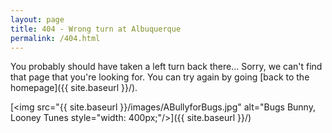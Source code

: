 ```yaml
---
layout: page
title: 404 - Wrong turn at Albuquerque
permalink: /404.html
---
```


You probably should have taken a left turn back there...
Sorry, we can't find that page that you're looking for. You can try again by going [back to the homepage]({{ site.baseurl }}/).

[<img src="{{ site.baseurl }}/images/ABullyforBugs.jpg" alt="Bugs Bunny, Looney Tunes style="width: 400px;"/>]({{ site.baseurl }}/)
